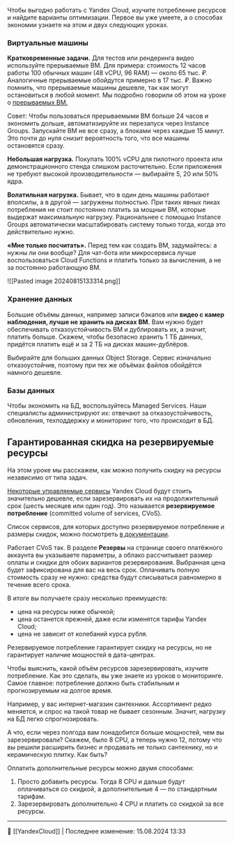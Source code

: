 Чтобы выгодно работать с Yandex Cloud, изучите потребление ресурсов и найдите варианты оптимизации. Первое вы уже умеете, а о способах экономии узнаете на этом и двух следующих уроках.

### Виртуальные машины

**Кратковременные задачи.** Для тестов или рендеринга видео используйте прерываемые ВМ. Для примера: стоимость 12 часов работы 100 обычных машин (48 vCPU, 96 RAM) — около 65 тыс. ₽. Аналогичные прерываемые обойдутся примерно в 17 тыс. ₽. Важно помнить, что прерываемые машины дешевле, так как могут остановиться в любой момент. Мы подробно говорили об этом на уроке о [прерываемых ВМ.](https://practicum.yandex.ru/trainer/ycloud/lesson/3585ee7e-ee63-4f6c-a689-30c0607baf28/)

Совет: Чтобы пользоваться прерываемыми ВМ больше 24 часов и экономить дольше, автоматизируйте их перезапуск через Instance Groups. Запускайте ВМ не все сразу, а блоками через каждые 15 минут. Это почти до нуля снизит вероятность того, что все машины остановятся сразу.

**Небольшая нагрузка.** Покупать 100% vCPU для пилотного проекта или демонстрационного стенда слишком расточительно. Если приложения не требуют высокой производительности — выбирайте 5, 20 или 50% ядра.

**Волатильная нагрузка.** Бывает, что в один день машины работают вполсилы, а в другой — загружены полностью. При таких явных пиках потребления не стоит постоянно платить за мощные ВМ, которые выдержат максимальную нагрузку. Рациональнее с помощью Instance Groups автоматически масштабировать систему только тогда, когда это действительно нужно.

**«Мне только посчитать».** Перед тем как создать ВМ, задумайтесь: а нужны ли они вообще? Для чат-бота или микросервиса лучше воспользоваться Cloud Functions и платить только за вычисления, а не за постоянно работающую ВМ.

![[Pasted image 20240815133314.png]]

### Хранение данных

Большие объёмы данных, например записи бэкапов или **видео с камер наблюдения, лучше не хранить на дисках ВМ.** Вам нужно будет обеспечивать отказоустойчивость ВМ и дублировать их, а значит, платить больше. Скажем, чтобы безопасно хранить 1 ТБ данных, придётся платить ещё и за 2 ТБ на дисках машин-дублёров.

Выбирайте для больших данных Object Storage. Сервис изначально отказоустойчив, поэтому при тех же объёмах файлов обойдётся намного дешевле.

### Базы данных

Чтобы экономить на БД, воспользуйтесь Managed Services. Наши специалисты администрируют их: отвечают за отказоустойчивость, обновления, техподдержку и мониторинг того, что происходит в БД.

## Гарантированная скидка на резервируемые ресурсы

На этом уроке мы расскажем, как можно получить скидку на ресурсы независимо от типа задач.

[Некоторые управляемые сервисы](https://cloud.yandex.ru/docs/billing/concepts/cvos#cvos-services) Yandex Cloud будут стоить значительно дешевле, если зарезервировать их на продолжительный срок (шесть месяцев или один год). Это называется **резервируемое потребление** (committed volume of services, CVoS).

Список сервисов, для которых доступно резервируемое потребление и размеры скидок, можно посмотреть [в документации](https://cloud.yandex.ru/docs/billing/concepts/cvos#cvos-services).

Работает CVoS так. В разделе **Резервы** на странице своего платёжного аккаунта вы указываете параметры, а облако рассчитывает размер оплаты и скидки для обоих вариантов резервирования. Выбранная цена будет зафиксирована для вас на весь срок. Оплачивать полную стоимость сразу не нужно: средства будут списываться равномерно в течение всего срока.

В итоге вы получаете сразу несколько преимуществ:

- цена на ресурсы ниже обычной;
- цена останется прежней, даже если изменятся тарифы Yandex Cloud;
- цена не зависит от колебаний курса рубля.

Резервируемое потребление гарантирует скидку на ресурсы, но не гарантирует наличие мощностей в дата-центрах.

Чтобы выяснить, какой объём ресурсов зарезервировать, изучите потребление. Как это сделать, вы уже знаете из уроков о мониторинге. Самое главное: потребление должно быть стабильным и прогнозируемым на долгое время.

Например, у вас интернет-магазин сантехники. Ассортимент редко меняется, и спрос на такой товар не бывает сезонным. Значит, нагрузку на БД легко спрогнозировать.

А что, если через полгода вам понадобится больше мощностей, чем вы зарезервировали? Скажем, было 8 CPU, а теперь нужно 12, потому что вы решили расширить бизнес и продавать не только сантехнику, но и керамическую плитку. Как быть?

Оплатить дополнительные ресурсы можно двумя способами:

1. Просто добавить ресурсы. Тогда 8 CPU и дальше будут оплачиваться со скидкой, а дополнительные 4 — по стандартным тарифам.
2. Зарезервировать дополнительно 4 CPU и платить со скидкой за все ресурсы.



----
📂 [[YandexCloud]] | Последнее изменение: 15.08.2024 13:33